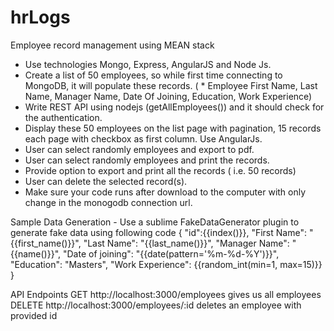 # hrLogs
Employee record management using MEAN stack

* Use technologies Mongo, Express, AngularJS and Node Js.
* Create a list of 50 employees, so while first time connecting to MongoDB, it will populate these records. ( * Employee First Name, Last Name, Manager Name, Date Of Joining, Education, Work Experience)
* Write REST API using nodejs (getAllEmployees()) and it should check for the authentication.
* Display these 50 employees on the list page with pagination, 15 records each page with checkbox as first column. Use AngularJs.
* User can select randomly employees and export to pdf.
* User can select randomly employees and print the records.
* Provide option to export and print all the records ( i.e. 50 records)
* User can delete the selected record(s).
* Make sure your code runs after download to the computer with only change in the monogodb connection url.


Sample Data Generation - Use a sublime FakeDataGenerator plugin to generate fake data using following code
		{
            "id":{{index()}},
            "First Name": "{{first_name()}}",
            "Last Name": "{{last_name()}}",
            "Manager Name": "{{name()}}",
            "Date of joining": "{{date(pattern='%m-%d-%Y')}}",
            "Education": "Masters",
            "Work Experience": {{random_int(min=1, max=15)}}
        }


API Endpoints
	GET http://localhost:3000/employees	gives us all employees
	DELETE http://localhost:3000/employees/:id deletes an employee with provided id